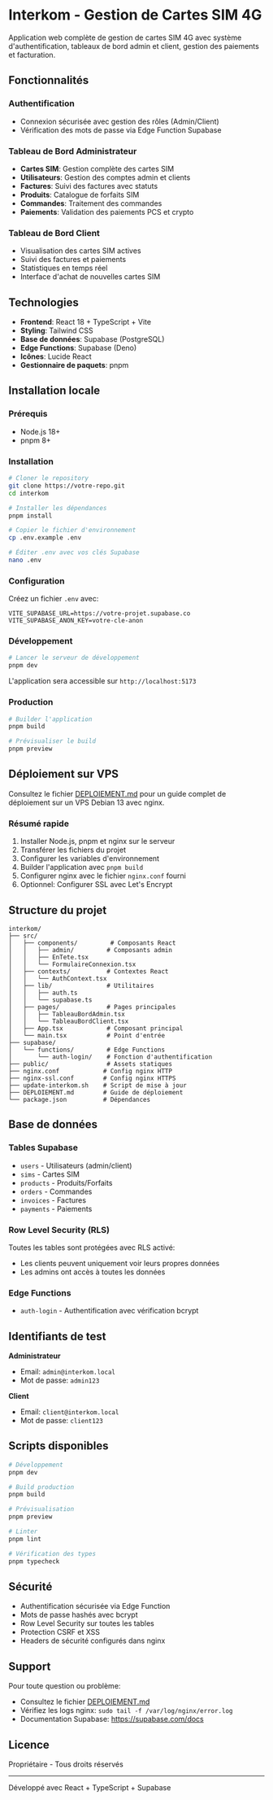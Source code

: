 # Interkom - Gestion de Cartes SIM 4G

Application web complète de gestion de cartes SIM 4G avec système d'authentification, tableaux de bord admin et client, gestion des paiements et facturation.

## Fonctionnalités

### Authentification
- Connexion sécurisée avec gestion des rôles (Admin/Client)
- Vérification des mots de passe via Edge Function Supabase

### Tableau de Bord Administrateur
- **Cartes SIM**: Gestion complète des cartes SIM
- **Utilisateurs**: Gestion des comptes admin et clients
- **Factures**: Suivi des factures avec statuts
- **Produits**: Catalogue de forfaits SIM
- **Commandes**: Traitement des commandes
- **Paiements**: Validation des paiements PCS et crypto

### Tableau de Bord Client
- Visualisation des cartes SIM actives
- Suivi des factures et paiements
- Statistiques en temps réel
- Interface d'achat de nouvelles cartes SIM

## Technologies

- **Frontend**: React 18 + TypeScript + Vite
- **Styling**: Tailwind CSS
- **Base de données**: Supabase (PostgreSQL)
- **Edge Functions**: Supabase (Deno)
- **Icônes**: Lucide React
- **Gestionnaire de paquets**: pnpm

## Installation locale

### Prérequis
- Node.js 18+
- pnpm 8+

### Installation

```bash
# Cloner le repository
git clone https://votre-repo.git
cd interkom

# Installer les dépendances
pnpm install

# Copier le fichier d'environnement
cp .env.example .env

# Éditer .env avec vos clés Supabase
nano .env
```

### Configuration

Créez un fichier `.env` avec:

```env
VITE_SUPABASE_URL=https://votre-projet.supabase.co
VITE_SUPABASE_ANON_KEY=votre-cle-anon
```

### Développement

```bash
# Lancer le serveur de développement
pnpm dev
```

L'application sera accessible sur `http://localhost:5173`

### Production

```bash
# Builder l'application
pnpm build

# Prévisualiser le build
pnpm preview
```

## Déploiement sur VPS

Consultez le fichier [DEPLOIEMENT.md](./DEPLOIEMENT.md) pour un guide complet de déploiement sur un VPS Debian 13 avec nginx.

### Résumé rapide

1. Installer Node.js, pnpm et nginx sur le serveur
2. Transférer les fichiers du projet
3. Configurer les variables d'environnement
4. Builder l'application avec `pnpm build`
5. Configurer nginx avec le fichier `nginx.conf` fourni
6. Optionnel: Configurer SSL avec Let's Encrypt

## Structure du projet

```
interkom/
├── src/
│   ├── components/         # Composants React
│   │   ├── admin/         # Composants admin
│   │   ├── EnTete.tsx
│   │   └── FormulaireConnexion.tsx
│   ├── contexts/          # Contextes React
│   │   └── AuthContext.tsx
│   ├── lib/               # Utilitaires
│   │   ├── auth.ts
│   │   └── supabase.ts
│   ├── pages/             # Pages principales
│   │   ├── TableauBordAdmin.tsx
│   │   └── TableauBordClient.tsx
│   ├── App.tsx            # Composant principal
│   └── main.tsx           # Point d'entrée
├── supabase/
│   └── functions/         # Edge Functions
│       └── auth-login/    # Fonction d'authentification
├── public/                # Assets statiques
├── nginx.conf            # Config nginx HTTP
├── nginx-ssl.conf        # Config nginx HTTPS
├── update-interkom.sh    # Script de mise à jour
├── DEPLOIEMENT.md        # Guide de déploiement
└── package.json          # Dépendances

```

## Base de données

### Tables Supabase

- `users` - Utilisateurs (admin/client)
- `sims` - Cartes SIM
- `products` - Produits/Forfaits
- `orders` - Commandes
- `invoices` - Factures
- `payments` - Paiements

### Row Level Security (RLS)

Toutes les tables sont protégées avec RLS activé:
- Les clients peuvent uniquement voir leurs propres données
- Les admins ont accès à toutes les données

### Edge Functions

- `auth-login` - Authentification avec vérification bcrypt

## Identifiants de test

**Administrateur**
- Email: `admin@interkom.local`
- Mot de passe: `admin123`

**Client**
- Email: `client@interkom.local`
- Mot de passe: `client123`

## Scripts disponibles

```bash
# Développement
pnpm dev

# Build production
pnpm build

# Prévisualisation
pnpm preview

# Linter
pnpm lint

# Vérification des types
pnpm typecheck
```

## Sécurité

- Authentification sécurisée via Edge Function
- Mots de passe hashés avec bcrypt
- Row Level Security sur toutes les tables
- Protection CSRF et XSS
- Headers de sécurité configurés dans nginx

## Support

Pour toute question ou problème:
- Consultez le fichier [DEPLOIEMENT.md](./DEPLOIEMENT.md)
- Vérifiez les logs nginx: `sudo tail -f /var/log/nginx/error.log`
- Documentation Supabase: https://supabase.com/docs

## Licence

Propriétaire - Tous droits réservés

---

Développé avec React + TypeScript + Supabase
